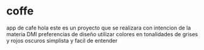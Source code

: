 # coffe
app de cafe
hola este es un proyecto que se realizara con intencion de la materia DMI
preferencias de diseño
utilizar colores en tonalidades de grises y rojos oscuros
simplista y facil de entender
